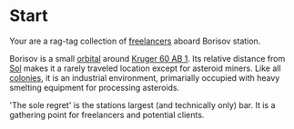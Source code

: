 # Start

Your are a rag-tag collection of [freelancers](./Glossary/freelancers.md) aboard Borisov station.

Borisov is a small [orbital](./Glossary/colonies.md#orbital) around [Kruger 60 AB 1](./Glossary/local-systems.md#kurger-60-ab-1). Its relative distance from [Sol](./Glossary/sol.md) makes it a rarely traveled location except for asteroid miners. Like all [colonies](./Glossary/colonies.md), it is an industrial environment, primarially occupied with heavy smelting equipment for processing asteroids.

'The sole regret' is the stations largest (and technically only) bar. It is a gathering point for freelancers and potential clients.

